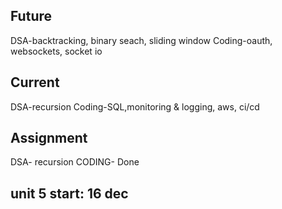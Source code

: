 ## Future

DSA-backtracking, binary seach, sliding window
Coding-oauth, websockets, socket io

## Current

DSA-recursion 
Coding-SQL,monitoring & logging, aws, ci/cd

## Assignment

DSA- recursion
CODING- Done

## unit 5 start: 16 dec
